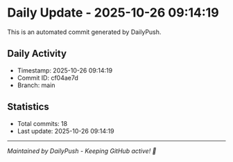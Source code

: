 # Daily Update - 2025-10-26 09:14:19

This is an automated commit generated by DailyPush.

## Daily Activity
- Timestamp: 2025-10-26 09:14:19
- Commit ID: cf04ae7d
- Branch: main

## Statistics
- Total commits: 18
- Last update: 2025-10-26 09:14:19

---
*Maintained by DailyPush - Keeping GitHub active! 🚀*
